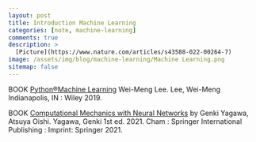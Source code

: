 ```yaml
---
layout: post
title: Introduction Machine Learning
categories: [note, machine-learning]
comments: true
description: >
  [Picture](https://www.nature.com/articles/s43588-022-00264-7)
image: /assets/img/blog/machine-learning/Machine Learning.png
sitemap: false
---
```


BOOK
[Python®Machine Learning](https://onlinelibrary.wiley.com/doi/book/10.1002/9781119557500)
Wei-Meng Lee.
Lee, Wei-Meng
Indianapolis, IN : Wiley 2019.

BOOK
[Computational Mechanics with Neural Networks](https://link.springer.com/book/10.1007/978-3-030-66111-3)
by Genki Yagawa, Atsuya Oishi.
Yagawa, Genki
1st ed. 2021. Cham : Springer International Publishing : Imprint: Springer 2021.

